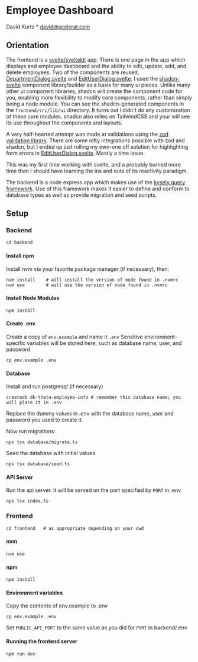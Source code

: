 Employee Dashboard
==================

David Kurtz * david@scelerat.com

## Orientation

The frontend is a [svelte/sveltekit](https://svelte.dev/) app. There is one 
page in the app which displays and employee dashboard and the ability to 
edit, update, add, and delete employees. Two of the components are reused,
[DepartmentDialog.svelte](frontend/src/lib/components/DepartmentDialog.svelte) and [EditUserDialog.svelte](frontend/src/lib/components/EditUserDialog.svelte). I used the [shadcn-svelte](https://www.shadcn-svelte.com/)
component library/builder as a basis for many ui pieces. Unlike many other ui
component libraries, shadcn will create the component code for you, enabling
more flexibility to modify core components, rather than simply being a node 
module. You can see the shadcn-generated components in the `frontend/src/lib/ui` 
directory. It turns out I didn't do any customization of these core modules. 
shadcn also relies on TailwindCSS and your will see its use throughout the 
components and layouts.

A very half-hearted attempt was made at validations using the [zod validation
library](https://zod.dev/). There are some nifty integrations possible with 
zod and shadcn, but I ended up just rolling my own-one off solution for
highlighting form errors in [EditUserDialog.svelte](frontend/src/lib/components/EditUserDialog.svelte). Mostly a time issue.

This was my first time working with svelte, and a probably burned more time 
than I should have learning the ins and outs of its reactivity paradigm.


The backend is a node express app which makes use of the [kysely query 
framework](https://kysely.dev/). Use of this framework makes it easier to 
define and conform to database types as well as provide migration and 
seed scripts.

## Setup

### Backend

    cd backend
  
#### Install npm

Install nvm via your favorite package manager (if necessary), then:

    nvm install    # will install the version of node found in .nvmrc
    nvm use        # will use the version of node found in .nvmrc

#### Install Node Modules

    npm install

#### Create .env

Create a copy of `env.example` and name it `.env`
Sensitive environment-specific variables will be stored here, such as
database name, user, and password

    cp env.example .env


#### Database

Install and run postgresql (if necessary)

    createdb dk-theta-employee-info # remember this database name; you will place it in .env

Replace the dummy values in .env with the database name, user and password you used to create it.

Now run migrations:

    npx tsx database/migrate.ts

Seed the database with initial values

    npx tsx database/seed.ts

#### API Server

Run the api server. It will be served on the port specified by `PORT` in .env

    npx tsx index.ts

### Frontend

    cd frontend   # as appropriate depending on your cwd

#### nvm

    nvm use

#### npm

    npm install

#### Environment variables

Copy the contents of env.example to .env

    cp env.example .env

Set `PUBLIC_API_PORT` to the same value as you did for `PORT` in backend/.env

#### Running the frontend server

    npm run dev

